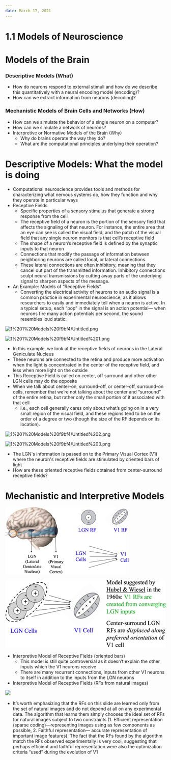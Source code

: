 ```yaml
---
date: March 17, 2021
---
```

# 1.1 Models of Neuroscience
# Models of the Brain

### Descriptive Models (What)

- How do neurons respond to external stimuli and how do we describe this quantitatively with a neural encoding model (encoding)?
- How can we extract information from neurons (decoding)?

### Mechanistic Models of Brain Cells and Networks (How)

- How can we simulate the behavior of a single neuron on a computer?
- How can we simulate a network of neurons?
- Interpretive or Normative Models of the Brain (Why)
    - Why do brains operate the way they do?
    - What are the computational principles underlying their operation?

# Descriptive Models: What the model is doing

- Computational neuroscience provides tools and methods for characterizing what nervous systems do, how they function and why they operate in particular ways
- Receptive Fields
    - Specific properties of a sensory stimulus that generate a strong response from the cell
    - The receptive field of a neuron is the portion of the sensory field that affects the signaling of that neuron. For instance, the entire area that an eye can see is called the visual field, and the patch of the visual field that any single neuron monitors is that cell’s receptive field
    - The shape of a neuron’s receptive field is defined by the synaptic inputs to that neuron
    - Connections that modify the passage of information between neighboring neurons are called local, or lateral connections.
    - These lateral connections are often inhibitory, meaning that they cancel out part of the transmitted information. Inhibitory connections sculpt neural transmissions by cutting away parts of the underlying signal to sharpen aspects of the message.
- An Example: Models of “Receptive Fields”
    - Converting the electrical activity of neurons to an audio signal is a common practice in experimental neuroscience, as it allows researchers to easily and immediately tell when a neuron is active. In a typical setup, each “pop” in the signal is an action potential— when neurons fire many action potentials per second, the sound resembles loud static.

![1%201%20Models%20f9bf4/Untitled.png](1%201%20Models%20f9bf4/Untitled.png)

![1%201%20Models%20f9bf4/Untitled%201.png](1%201%20Models%20f9bf4/Untitled%201.png)

- In this example, we look at the receptive fields of neurons in the Lateral Geniculate Nucleus
- These neurons are connected to the retina and produce more activation when the light is concentrated in the center of the receptive field, and less when more light on the outside
- This Receptive Field is called on center, off surround and other other LGN cells may do the opposite
- When we talk about center-on, surround-off, or center-off, surround-on cells, remember that we’re not talking about the center and “surround” of the entire retina, but rather only the small portion of it associated with that cell
    - i.e., each cell generally cares only about what’s going on in a very small region of the visual field, and these regions tend to be on the order of a degree or two (though the size of the RF depends on its location).

![1%201%20Models%20f9bf4/Untitled%202.png](1%201%20Models%20f9bf4/Untitled%202.png)

![1%201%20Models%20f9bf4/Untitled%203.png](1%201%20Models%20f9bf4/Untitled%203.png)

- The LGN's information is passed on to the Primary Visual Cortex (V1) where the neuron's receptive fields are stimulated by oriented bars of light
- How are these oriented receptive fields obtained from center-surround receptive fields?

# Mechanistic and Interpretive Models

![img/1.1.4.png](img/1.1.4.png)

![img/1.1.5.png](img/1.1.5.png)

- Interpretive Model of Receptive Fields (oriented bars)
    - This model is still quite controversial as it doesn’t explain the other inputs which the V1 neurons receive
    - There are many recurrent connections, inputs from other V1 neurons to itself in addition to the inputs from the LGN neurons
- Interpretive Model of Receptive Fields (RFs from natural images)

![](1%201%20Models%20f9bf4/Untitled%206.png)

- It’s worth emphasizing that the RFs on this slide are learned only from the set of natural images and do not depend at all on any experimental data. The algorithm that learns them simply chooses the ideal set of RFs for natural images subject to two constraints (1. Efficient representation (sparse coding)—representing images using as few components as possible, 2. Faithful representation— accurate representation of important image features). The fact that the RFs found by the algorithm match the RFs observed experimentally is very cool, suggesting that perhaps efficient and faithful representation were also the optimization criteria “used” during the evolution of V1